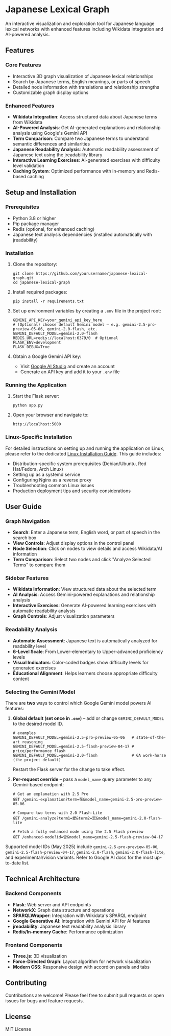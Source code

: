 # Japanese Lexical Graph

An interactive visualization and exploration tool for Japanese language lexical networks with enhanced features including Wikidata integration and AI-powered analysis.

## Features

### Core Features
- Interactive 3D graph visualization of Japanese lexical relationships
- Search by Japanese terms, English meanings, or parts of speech
- Detailed node information with translations and relationship strengths
- Customizable graph display options

### Enhanced Features
- **Wikidata Integration**: Access structured data about Japanese terms from Wikidata
- **AI-Powered Analysis**: Get AI-generated explanations and relationship analysis using Google's Gemini API
- **Term Comparison**: Compare two Japanese terms to understand semantic differences and similarities
- **Japanese Readability Analysis**: Automatic readability assessment of Japanese text using the jreadability library
- **Interactive Learning Exercises**: AI-generated exercises with difficulty level validation
- **Caching System**: Optimized performance with in-memory and Redis-based caching

## Setup and Installation

### Prerequisites
- Python 3.8 or higher
- Pip package manager
- Redis (optional, for enhanced caching)
- Japanese text analysis dependencies (installed automatically with jreadability)

### Installation

1. Clone the repository:
   ```
   git clone https://github.com/yourusername/japanese-lexical-graph.git
   cd japanese-lexical-graph
   ```

2. Install required packages:
   ```
   pip install -r requirements.txt
   ```

3. Set up environment variables by creating a `.env` file in the project root:
   ```
   GEMINI_API_KEY=your_gemini_api_key_here
   # (Optional) choose default Gemini model – e.g. gemini-2.5-pro-preview-05-06, gemini-2.0-flash, etc.
   GEMINI_DEFAULT_MODEL=gemini-2.0-flash
   REDIS_URL=redis://localhost:6379/0  # Optional
   FLASK_ENV=development
   FLASK_DEBUG=True
   ```

4. Obtain a Google Gemini API key:
   - Visit [Google AI Studio](https://ai.google.dev/) and create an account
   - Generate an API key and add it to your `.env` file

### Running the Application

1. Start the Flask server:
   ```
   python app.py
   ```

2. Open your browser and navigate to:
   ```
   http://localhost:5000
   ```

### Linux-Specific Installation

For detailed instructions on setting up and running the application on Linux, please refer to the dedicated [Linux Installation Guide](LINUX_INSTALLATION.md). This guide includes:

- Distribution-specific system prerequisites (Debian/Ubuntu, Red Hat/Fedora, Arch Linux)
- Setting up as a systemd service
- Configuring Nginx as a reverse proxy
- Troubleshooting common Linux issues
- Production deployment tips and security considerations

## User Guide

### Graph Navigation
- **Search**: Enter a Japanese term, English word, or part of speech in the search box
- **View Controls**: Adjust display options in the control panel
- **Node Selection**: Click on nodes to view details and access Wikidata/AI information
- **Term Comparison**: Select two nodes and click "Analyze Selected Terms" to compare them

### Sidebar Features
- **Wikidata Information**: View structured data about the selected term
- **AI Analysis**: Access Gemini-powered explanations and relationship analysis
- **Interactive Exercises**: Generate AI-powered learning exercises with automatic readability analysis
- **Graph Controls**: Adjust visualization parameters

### Readability Analysis
- **Automatic Assessment**: Japanese text is automatically analyzed for readability level
- **6-Level Scale**: From Lower-elementary to Upper-advanced proficiency levels
- **Visual Indicators**: Color-coded badges show difficulty levels for generated exercises
- **Educational Alignment**: Helps learners choose appropriate difficulty content

### Selecting the Gemini Model

There are **two** ways to control which Google Gemini model powers AI features:

1. **Global default (set once in `.env`)** – add or change `GEMINI_DEFAULT_MODEL` to the desired model ID. 
   ```
   # examples
   GEMINI_DEFAULT_MODEL=gemini-2.5-pro-preview-05-06   # state-of-the-art reasoning
   GEMINI_DEFAULT_MODEL=gemini-2.5-flash-preview-04-17 # price/performance flash
   GEMINI_DEFAULT_MODEL=gemini-2.0-flash               # GA work-horse (the project default)
   ```
   Restart the Flask server for the change to take effect.

2. **Per-request override** – pass a `model_name` query parameter to any Gemini-based endpoint:
   ```
   # Get an explanation with 2.5 Pro
   GET /gemini-explanation?term=花&model_name=gemini-2.5-pro-preview-05-06

   # Compare two terms with 2.0 Flash-Lite
   GET /gemini-analyze?term1=愛&term2=恋&model_name=gemini-2.0-flash-lite

   # Fetch a fully enhanced node using the 2.5 Flash preview
   GET /enhanced-node?id=雪&model_name=gemini-2.5-flash-preview-04-17
   ```

Supported model IDs (May 2025) include `gemini-2.5-pro-preview-05-06`, `gemini-2.5-flash-preview-04-17`, `gemini-2.0-flash`, `gemini-2.0-flash-lite`, and experimental/vision variants. Refer to Google AI docs for the most up-to-date list.

## Technical Architecture

### Backend Components
- **Flask**: Web server and API endpoints
- **NetworkX**: Graph data structure and operations
- **SPARQLWrapper**: Integration with Wikidata's SPARQL endpoint
- **Google Generative AI**: Integration with Gemini API for AI features
- **jreadability**: Japanese text readability analysis library
- **Redis/In-memory Cache**: Performance optimization

### Frontend Components
- **Three.js**: 3D visualization
- **Force-Directed Graph**: Layout algorithm for network visualization
- **Modern CSS**: Responsive design with accordion panels and tabs

## Contributing

Contributions are welcome! Please feel free to submit pull requests or open issues for bugs and feature requests.

## License

MIT License 